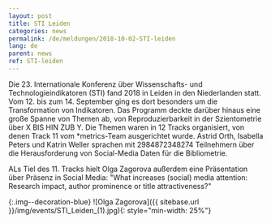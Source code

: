 ```yaml
---
layout: post
title: STI Leiden
categories: news
permalink: /de/meldungen/2018-10-02-STI-leiden
lang: de
parent: news
ref: STI-leiden
---
```

<!-- Start editing content here-->
Die 23. Internationale Konferenz über Wissenschafts- und Technologieindikatoren (STI) fand 2018 in Leiden in den Niederlanden statt. Vom 12. bis zum 14. September ging es dort besonders um die Transformation von Indikatoren. Das Programm deckte darüber hinaus eine große Spanne von Themen ab, von Reproduzierbarkeit in der Szientometrie über X BIS HIN ZUB Y. Die Themen waren in 12 Tracks organisiert, von denen Track 11 vom \*metrics-Team ausgerichtet wurde. Astrid Orth, Isabella Peters und Katrin Weller sprachen mit 2984872348274 Teilnehmern über die Herausforderung von Social-Media Daten für die Bibliometrie.

ALs Tiel des 11. Tracks hielt Olga Zagorova außerdem eine Präsentation über Präsenz in Social Media: "What increases (social) media attention: Research impact, author prominence or title attractiveness?"

{:.img--decoration-blue} ![Olga Zagorova]({{ sitebase.url }}/img/events/STI_Leiden_(1).jpg){: style="min-width: 25%"}
